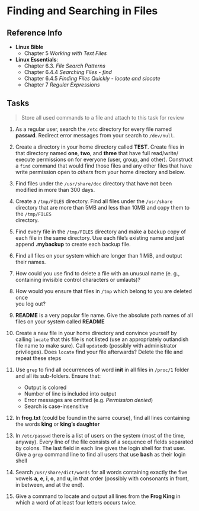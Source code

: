 # Finding and Searching in Files

## Reference Info

* **Linux Bible**
    * Chapter 5 _Working with Text Files_
* **Linux Essentials**:
    * Chapter 6.3. _File Search Patterns_
    * Chapter 6.4.4 _Searching Files - find_
    * Chapter 6.4.5 _Finding Files Quickly - locate and slocate_
    * Chapter 7 _Regular Expressions_

## Tasks

> Store all used commands to a file and attach to this task for review

1. As a regular user, search the `/etc` directory for every file named **passwd**. 
    Redirect error messages from your search to `/dev/null`.

2. Create a directory in your home directory called **TEST**. Create files in that 
    directory named **one**, **two**, and **three** that have full read/write/
    execute permissions on for everyone (user, group, and other). Construct a 
    `find` command that would find those files and any other files that have write 
    permission open to _others_ from your home directory and below.

3. Find files under the `/usr/share/doc` directory that have not been modified in 
    more than 300 days.

4. Create a `/tmp/FILES` directory. Find all files under the `/usr/share` directory 
    that are more than 5MB and less than 10MB and copy them to the `/tmp/FILES`   
    directory.

5. Find every file in the `/tmp/FILES` directory and make a backup copy of each 
    file in the same directory. Use each file’s existing name and just append 
    **.mybackup** to create each backup file.

6. Find all files on your system which are longer than 1 MiB, and output their 
    names.

7. How could you use find to delete a file with an unusual name (e. g., containing 
    invisible control characters or umlauts)?

8. How would you ensure that files in `/tmp` which belong to you are deleted once   
    you log out?

9. **README** is a very popular file name. Give the absolute path names of all 
    files on your system called **README**

10. Create a new file in your home directory and convince yourself by calling 
    `locate` that this file is not listed (use an appropriately outlandish file 
    name to make sure). Call `updatedb` (possibly with administrator privileges). 
    Does `locate` find your file afterwards? Delete the file and repeat these steps

11. Use `grep` to find all occurrences of word **init** in all files in `/proc/1` folder and all its sub-folders. Ensure that:

    * Output is colored
    * Number of line is included into output
    * Error messages are omitted (e.g. _Permission denied_)
    * Search is case-insensitive

12. In **frog.txt** (could be found in the same course), find all lines containing 
    the words **king** or **king’s daughter**

13. In `/etc/passwd` there is a list of users on the system (most of the time, 
    anyway). Every line of the file consists of a sequence of fields separated by 
    colons. The last field in each line gives the login shell for that user. Give a 
    `grep` command line to find all users that use **bash** as their login shell

14. Search `/usr/share/dict/words` for all words containing exactly the five vowels 
    **a**, **e**, **i**, **o**, and **u**, in that order (possibly with consonants 
    in front, in between, and at the end).

15. Give a command to locate and output all lines from the **Frog King** in which a word of at least four letters occurs twice.